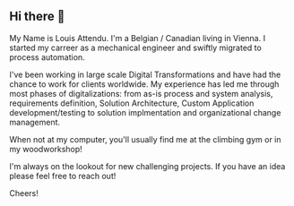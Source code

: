 ## Hi there 👋

My Name is Louis Attendu. I'm a Belgian / Canadian living in Vienna.
I started my carreer as a mechanical engineer and swiftly migrated to process automation.

I've been working in large scale Digital Transformations and have had the chance to work for clients worldwide. My experience has led me through most phases of digitalizations: from as-is process and system analysis, requirements definition, Solution Architecture, Custom Application development/testing to solution implmentation and organizational change management.

When not at my computer, you'll usually find me at the climbing gym or in my woodworkshop!

I'm always on the lookout for new challenging projects.
If you have an idea please feel free to reach out!

Cheers!
